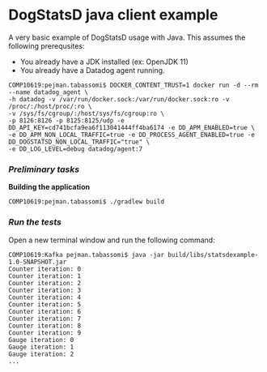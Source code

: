 # DogStatsD java client example



A very basic example of DogStatsD usage with Java. This assumes the following prerequsites: 
+ You already have a JDK installed (ex: OpenJDK 11)
+ You already have a Datadog agent running.

```
COMP10619:pejman.tabassomi$ DOCKER_CONTENT_TRUST=1 docker run -d --rm --name datadog_agent \
-h datadog -v /var/run/docker.sock:/var/run/docker.sock:ro -v /proc/:/host/proc/:ro \
-v /sys/fs/cgroup/:/host/sys/fs/cgroup:ro \
-p 8126:8126 -p 8125:8125/udp -e DD_API_KEY=cd741bcfa9ea6f113041444ff4ba6174 -e DD_APM_ENABLED=true \
-e DD_APM_NON_LOCAL_TRAFFIC=true -e DD_PROCESS_AGENT_ENABLED=true -e DD_DOGSTATSD_NON_LOCAL_TRAFFIC="true" \
-e DD_LOG_LEVEL=debug datadog/agent:7
```

	
  

### _Preliminary tasks_


**Building the application**

```
COMP10619:pejman.tabassomi$ ./gradlew build
```



### _Run the tests_

Open a new terminal window and run the following command:

```
COMP10619:Kafka pejman.tabassomi$ java -jar build/libs/statsdexample-1.0-SNAPSHOT.jar
Counter iteration: 0
Counter iteration: 1
Counter iteration: 2
Counter iteration: 3
Counter iteration: 4
Counter iteration: 5
Counter iteration: 6
Counter iteration: 7
Counter iteration: 8
Counter iteration: 9
Gauge iteration: 0
Gauge iteration: 1
Gauge iteration: 2
...
```


